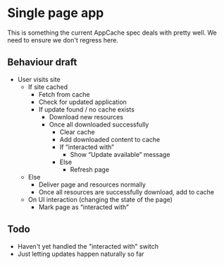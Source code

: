 # Single page app

This is something the current AppCache spec deals with pretty well. We need to ensure we don't regress here.

## Behaviour draft

* User visits site
    * If site cached
        * Fetch from cache
        * Check for updated application
        * If update found / no cache exists
            * Download new resources
            * Once all downloaded successfully
                * Clear cache
                * Add downloaded content to cache
                * If “interacted with”
                    * Show “Update available” message
                * Else
                    * Refresh page
    * Else
        * Deliver page and resources normally
        * Once all resources are successfully download, add to cache
    * On UI interaction (changing the state of the page)
        * Mark page as “interacted with”

## Todo

* Haven't yet handled the "interacted with" switch
* Just letting updates happen naturally so far